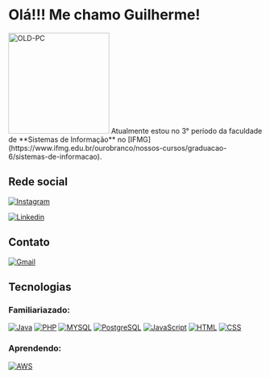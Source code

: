 # Olá!!! Me chamo Guilherme!

<img src="https://i.pinimg.com/564x/1d/e3/b9/1de3b9798c7a32592adbddda384316cc.jpg" alt="OLD-PC" width="200"/>
Atualmente estou no 3° período da faculdade de **Sistemas de Informação** no [IFMG](https://www.ifmg.edu.br/ourobranco/nossos-cursos/graduacao-6/sistemas-de-informacao). 

## Rede social
[![Instagram](https://img.shields.io/badge/Instagram-E4405F?style=for-the-badge&logo=instagram&logoColor=white)](https://www.instagram.com/GuilhermeVRF_)

[![Linkedin](https://img.shields.io/badge/LinkedIn-0077B5?style=for-the-badge&logo=linkedin&logoColor=white)](https://www.linkedin.com/in/guilherme-victor-rodrigues-de-figueir%C3%AAdo-221030269/) 

## Contato

[![Gmail](https://img.shields.io/badge/Gmail-D14836?style=for-the-badge&logo=gmail&logoColor=white)](https://www.instagram.com/GuilhermeVRF_)

## Tecnologias

### Familiariazado: 

[![Java](https://img.shields.io/badge/Java-ED8B00?style=for-the-badge&logo=openjdk&logoColor=white)]()
[![PHP](https://img.shields.io/badge/PHP-777BB4?style=for-the-badge&logo=php&logoColor=white)]()
[![MYSQL](https://img.shields.io/badge/MySQL-00000F?style=for-the-badge&logo=mysql&logoColor=white)]()
[![PostgreSQL](https://img.shields.io/badge/PostgreSQL-316192?style=for-the-badge&logo=postgresql&logoColor=white)]()
[![JavaScript](https://img.shields.io/badge/JavaScript-323330?style=for-the-badge&logo=javascript&logoColor=F7DF1E)]()
[![HTML](https://img.shields.io/badge/HTML5-E34F26?style=for-the-badge&logo=html5&logoColor=white)]()
[![CSS](https://img.shields.io/badge/CSS3-1572B6?style=for-the-badge&logo=css3&logoColor=white)]()

### Aprendendo:

[![AWS](https://img.shields.io/badge/Amazon_AWS-232F3E?style=for-the-badge&logo=amazon-aws&logoColor=white)]()




